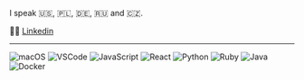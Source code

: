 I speak 🇺🇸, 🇵🇱, 🇩🇪, 🇷🇺 and 🇨🇿.

👩‍💻 [Linkedin](https://www.linkedin.com/in/korlotianmaria/)

---

![macOS](https://img.shields.io/badge/OS-macOS-informational?style=flat&logo=apple&logoColor=white&color=2bbc8a)
![VSCode](https://img.shields.io/badge/Editor-VSCode-informational?style=flat&logo=visual-studio-code&logoColor=white&color=2bbc8a)
![JavaScript](https://img.shields.io/badge/Code-JavaScript-informational?style=flat&logo=javascript&logoColor=white&color=2bbc8a)
![React](https://img.shields.io/badge/Code-React-informational?style=flat&logo=react&logoColor=white&color=2bbc8a)
![Python](https://img.shields.io/badge/Code-Python-informational?style=flat&logo=python&logoColor=white&color=2bbc8a)
![Ruby](https://img.shields.io/badge/Code-Ruby-informational?style=flat&logo=ruby&logoColor=white&color=2bbc8a)
![Java](https://img.shields.io/badge/Code-Java-informational?style=flat&logo=java&logoColor=white&color=2bbc8a)
![Docker](https://img.shields.io/badge/Tools-Docker-informational?style=flat&logo=docker&logoColor=white&color=2bbc8a)
